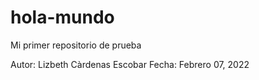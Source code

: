 # hola-mundo
Mi primer repositorio de prueba

Autor: Lizbeth Càrdenas Escobar
Fecha: Febrero 07, 2022
